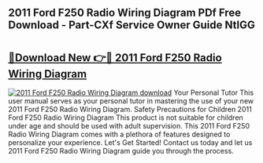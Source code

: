 ## 2011 Ford F250 Radio Wiring Diagram PDf Free Download - Part-CXf Service Owner Guide NtlGG

# <h2><a href="http://dfua348.blite.top/?on=2011+Ford+F250+Radio+Wiring+Diagram">🔗Download New 👉🔴 2011 Ford F250 Radio Wiring Diagram</a></h2>

[![2011 Ford F250 Radio Wiring Diagram download](https://i.imgur.com/lujVjoI.png)](http://dfua348.blite.top/?on=2011+Ford+F250+Radio+Wiring+Diagram)
Your Personal Tutor This user manual serves as your personal tutor in mastering the use of your new 2011 Ford F250 Radio Wiring Diagram. Safety Precautions for Children 2011 Ford F250 Radio Wiring Diagram This product is not suitable for children under age and should be used with adult supervision. This 2011 Ford F250 Radio Wiring Diagram comes with a plethora of features designed to personalize your experience. Let's Get Started! Contact us today and let us 2011 Ford F250 Radio Wiring Diagram guide you through the process.
